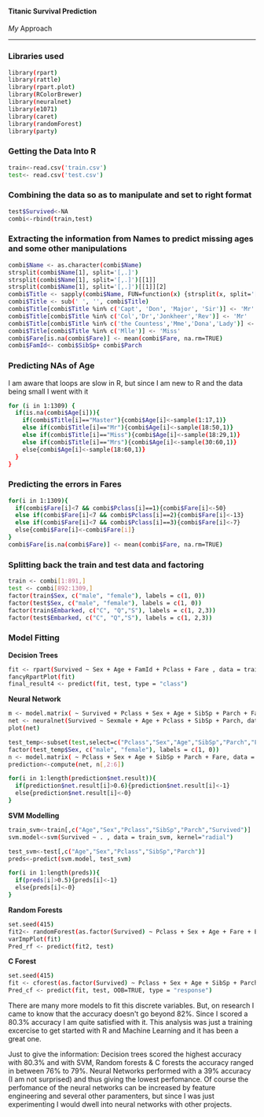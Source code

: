 #### Titanic Survival Prediction

*My* Approach

------------------------------------------------

### Libraries used

```sh
library(rpart)
library(rattle)
library(rpart.plot)
library(RColorBrewer)
library(neuralnet)
library(e1071)
library(caret)
library(randomForest)
library(party)
```

### Getting the Data Into R

```sh
train<-read.csv('train.csv')
test<- read.csv('test.csv')
```

### Combining the data so as to manipulate and set to right format

```sh
test$Survived<-NA
combi<-rbind(train,test)
```

### Extracting the information from Names to predict missing ages and some other manipulations
```sh
combi$Name <- as.character(combi$Name)
strsplit(combi$Name[1], split='[,.]')
strsplit(combi$Name[1], split='[,.]')[[1]]
strsplit(combi$Name[1], split='[,.]')[[1]][2]
combi$Title <- sapply(combi$Name, FUN=function(x) {strsplit(x, split='[,.]')[[1]][2]})
combi$Title <- sub(' ', '', combi$Title)
combi$Title[combi$Title %in% c('Capt', 'Don', 'Major', 'Sir')] <- 'Mr'
combi$Title[combi$Title %in% c('Col','Dr','Jonkheer','Rev')] <- 'Mr'
combi$Title[combi$Title %in% c('the Countess','Mme','Dona','Lady')] <- 'Mrs'
combi$Title[combi$Title %in% c('Mlle')] <- 'Miss'
combi$Fare[is.na(combi$Fare)] <- mean(combi$Fare, na.rm=TRUE)
combi$FamId<- combi$SibSp+ combi$Parch 
```
### Predicting NAs of Age
I am aware that loops are slow in R, but since I am new to R and the data being small I went with it

```sh
for (i in 1:1309) {
  if(is.na(combi$Age[i])){
    if(combi$Title[i]=="Master"){combi$Age[i]<-sample(1:17,1)}
    else if(combi$Title[i]=="Mr"){combi$Age[i]<-sample(18:50,1)}
    else if(combi$Title[i]=="Miss"){combi$Age[i]<-sample(18:29,1)}
    else if(combi$Title[i]=="Mrs"){combi$Age[i]<-sample(30:60,1)}
    else{combi$Age[i]<-sample(18:60,1)}
  }
}
```

### Predicting the errors in Fares
```sh
for(i in 1:1309){
  if(combi$Fare[i]<7 && combi$Pclass[i]==1){combi$Fare[i]<-50}
  else if(combi$Fare[i]<7 && combi$Pclass[i]==2){combi$Fare[i]<-13}
  else if(combi$Fare[i]<7 && combi$Pclass[i]==3){combi$Fare[i]<-7}
  else{combi$Fare[i]<-combi$Fare[i]}
}
combi$Fare[is.na(combi$Fare)] <- mean(combi$Fare, na.rm=TRUE)
```
### Splitting back the train and test data and factoring
```sh
train <- combi[1:891,]
test <- combi[892:1309,]
factor(train$Sex, c("male", "female"), labels = c(1, 0))
factor(test$Sex, c("male", "female"), labels = c(1, 0))
factor(train$Embarked, c("C", "Q","S"), labels = c(1, 2,3))
factor(test$Embarked, c("C", "Q","S"), labels = c(1, 2,3))
```

### Model Fitting

**Decision Trees**
```sh
fit <- rpart(Survived ~ Sex + Age + FamId + Pclass + Fare , data = train, method="class")
fancyRpartPlot(fit)
final_result4 <- predict(fit, test, type = "class")
```

**Neural Network**
```sh
m <- model.matrix( ~ Survived + Pclass + Sex + Age + SibSp + Parch + Fare, data = train)
net <- neuralnet(Survived ~ Sexmale + Age + Pclass + SibSp + Parch, data=m, hidden = 10, threshold = 0.1)
plot(net)

test_temp<-subset(test,select=c("Pclass","Sex","Age","SibSp","Parch","Fare"))
factor(test_temp$Sex, c("male", "female"), labels = c(1, 0))
n <- model.matrix( ~ Pclass + Sex + Age + SibSp + Parch + Fare, data = test_temp)
prediction<-compute(net, n[,2:6])

for(i in 1:length(prediction$net.result)){
  if(prediction$net.result[i]>0.6){prediction$net.result[i]<-1}
  else{prediction$net.result[i]<-0}
}
```

**SVM Modelling**
```sh
train_svm<-train[,c("Age","Sex","Pclass","SibSp","Parch","Survived")]
svm.model<-svm(Survived ~ . , data = train_svm, kernel="radial")

test_svm<-test[,c("Age","Sex","Pclass","SibSp","Parch")]
preds<-predict(svm.model, test_svm)

for(i in 1:length(preds)){
  if(preds[i]>0.5){preds[i]<-1}
  else{preds[i]<-0}
}
```
**Random Forests**
```sh
set.seed(415)
fit2<- randomForest(as.factor(Survived) ~ Pclass + Sex + Age + Fare + Embarked + FamId + Parch + SibSp, data=train, importance=TRUE, ntree=2000)
varImpPlot(fit)
Pred_rf <- predict(fit2, test)
```

**C Forest**
```sh
set.seed(415)
fit <- cforest(as.factor(Survived) ~ Pclass + Sex + Age + SibSp + Parch + Fare + Embarked + FamId, data = train, controls=cforest_unbiased(ntree=2000, mtry=3))
Pred_cf <- predict(fit, test, OOB=TRUE, type = "response")
```
There are many more models to fit this discrete variables. But, on research I came to know that the accuracy doesn't go beyond 82%. Since I scored a 80.3% accuracy
I am quite satisfied with it. This analysis was just a training excercise to get started with R and Machine Learning and it has been a great one.

Just to give the information: Decision trees scored the highest accuracy with 80.3% and with SVM, Random forests  & C forests the accuracy ranged in between 76% to 79%.
Neural Networks performed with a 39% accuracy (I am not surprised) and thus giving the lowest perfomance. Of course the perfomance of the neural networks can be
increased by feature engineering and several other paramenters, but since I was just experimenting I would dwell into neural networks with other projects. 

